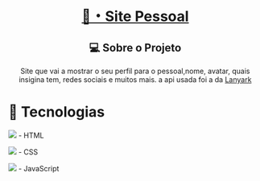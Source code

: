 <h1 align="center">
   <a href="https://nlucas011.github.io/SitePessoal-Discord/">🔗・Site Pessoal</a>
</h1>

<h2 align="center">💻 Sobre o Projeto</h2>

<p align="center" >
  Site que vai a mostrar o seu perfil para o pessoal,nome, avatar, quais insigina tem, redes sociais e muitos mais. a api usada foi a da <a href="https://lanyard.eggsy.xyz/">Lanyark</a>
</p>

<h1>🔨 Tecnologias</h1>
<div>
<p><img src="https://skillicons.dev/icons?i=html" /> - HTML </p>
<p><img src="https://skillicons.dev/icons?i=css" /> - CSS </p>
<p><img src="https://skillicons.dev/icons?i=js" /> - JavaScript </p>
</div>


